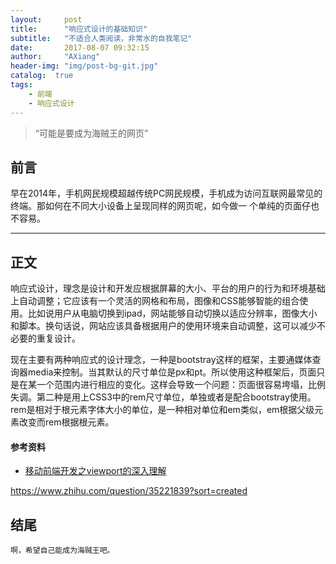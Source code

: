```yaml
---
layout:     post
title:      "响应式设计的基础知识"
subtitle:   "不适合人类阅读，非常水的自我笔记"
date:       2017-08-07 09:32:15
author:     "AXiang"
header-img: "img/post-bg-git.jpg"
catalog:  true
tags:
    - 前端
    - 响应式设计
---
```

> “可能是要成为海贼王的网页”

## 前言

早在2014年，手机网民规模超越传统PC网民规模，手机成为访问互联网最常见的终端。那如何在不同大小设备上呈现同样的网页呢，如今做一
个单纯的页面仔也不容易。

---

## 正文

响应式设计，理念是设计和开发应根据屏幕的大小、平台的用户的行为和环境基础上自动调整；它应该有一个灵活的网格和布局，图像和CSS能够智能的组合使用。比如说用户从电脑切换到ipad，网站能够自动切换以适应分辨率，图像大小和脚本。换句话说，网站应该具备根据用户的使用环境来自动调整，这可以减少不必要的重复设计。

现在主要有两种响应式的设计理念，一种是bootstray这样的框架，主要通媒体查询器media来控制。当其默认的尺寸单位是px和pt。所以使用这种框架后，页面只是在某一个范围内进行相应的变化。这样会导致一个问题：页面很容易垮塌，比例失调。第二种是用上CSS3中的rem尺寸单位，单独或者是配合bootstray使用。rem是相对于根元素字体大小的单位，是一种相对单位和em类似，em根据父级元素改变而rem根据根元素。
#### 参考资料

- [移动前端开发之viewport的深入理解](http://mp.weixin.qq.com/s?__biz=MzA5NTM2MTEzNw==&mid=388124021&idx=1&sn=175ee9b47b17dde0f30f6c42130ed5e2&scene=2&srcid=10014LSu0sE98eaP14RHzaMw&from=timeline&isappinstalled=0#rd)


https://www.zhihu.com/question/35221839?sort=created










## 结尾

    啊，希望自己能成为海贼王吧。